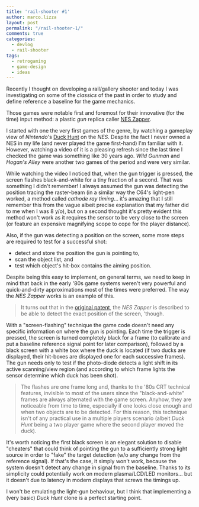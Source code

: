 ```yaml
---
title: 'rail-shooter #1'
author: marco.lizza
layout: post
permalink: "/rail-shooter-1/"
comments: true
categories: 
  - devlog
  - rail-shooter
tags: 
  - retrogaming
  - game-design
  - ideas
---
```

Recently I thought on developing a rail/gallery shooter and today I was investigating on some of the *classics* of the past in order to study and define reference a baseline for the game mechanics.

Those games were notable first and foremost for their innovative (for the time) input method: a plastic *gun* replica caller [NES Zapper](https://en.wikipedia.org/wiki/NES_Zapper).

I started with one the very first games of the genre, by watching a gameplay view of *Nintendo*'s [Duck Hunt](https://en.wikipedia.org/wiki/Duck_Hunt) on the *NES*. Despite the fact I never owned a NES in my life (and never played the game first-hand) I'm familiar with it. However, watching a video of it is a pleasing refresh since the last time I checked the game was something like 30 years ago. *Wild Gunman* and *Hogan's Alley* were another two games of the period and were very similar.

While watching the video I noticed that, when the gun trigger is pressed, the screen flashes black-and-white for a tiny fraction of a second. That was something I didn't remember! I always assumed the gun was detecting the position tracing the raster-beam (in a similar way the C64's light-pen worked, a method called *cathode ray timing*... it's amazing that I still remember this from the vague albeit precise explanation that my father did to me when I was 8 y/o), but on a second thought it's pretty evident this method won't work as it requires the sensor to be very close to the screen (or feature an expensive magnifying scope to cope for the player distance).

Also, if the gun was detecting a position on the screen, some more steps are required to test for a successful shot:

* detect and store the position the gun is pointing to,
* scan the object list, and
* test which object's hit-box contains the aiming position.

Despite being this easy to implement, on general terms, we need to keep in mind that back in the early '80s game systems weren't very powerful and quick-and-dirty approximations most of the times were preferred. The way the *NES Zapper* works is an example of this.

> It turns out that in the [original patent](https://patents.google.com/patent/US4813682A/en), the *NES Zapper* is described to be able to detect the exact position of the screen, 'though.

With a "screen-flashing" technique the game code doesn't need any specific information on where the gun is pointing. Each time the trigger is pressed, the screen is turned completely black for a frame (to calibrate and put a baseline reference signal point for later comparison), followed by a black screen with a white box where the duck is located (if two ducks are displayed, their hit-boxes are displayed one for each successive frames). The gun needs only to test if the photo-diode detects a light shift in its active scanning/view region (and according to which frame lights the sensor determine which duck has been shot).

> The flashes are one frame long and, thanks to the '80s CRT technical features, invisible to most of the users since the "black-and-white" frames are always alternated with the game screen. Anyhow, they are noticeable from time to time, especially if one looks close enough and when two objects are to be detected. For this reason, this technique isn't of any practical use in a multiple players scenario (albeit *Duck Hunt* being a two player game where the second player moved the duck).

It's worth noticing the first black screen is an elegant solution to disable "cheaters" that could think of pointing the gun to a sufficiently strong light source in order to "fake" the target detection (w/o any change from the reference signal). If that's the case, it simply won't work, because the system doesn't detect any change in signal from the baseline. Thanks to its simplicity could potentially work on modern plasma/LCD/LED monitors... but it doesn't due to latency in modern displays that screws the timings up.

I won't be emulating the light-gun behaviour, but I think that implementing a (very basic) *Duck Hunt* clone is a perfect starting point.
